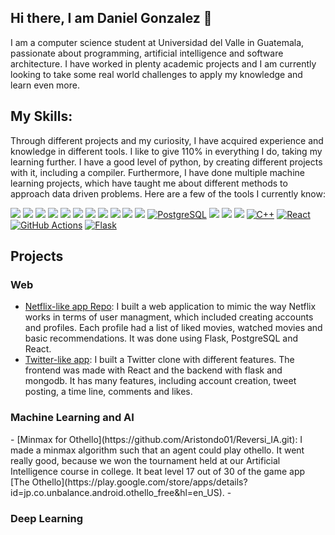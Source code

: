 ## Hi there, I am Daniel Gonzalez 👋
I am a computer science student at Universidad del Valle in Guatemala, passionate about programming, artificial intelligence and software architecture. I have worked in plenty
academic projects and I am currently looking to take some real world challenges to apply my knowledge and learn even more.

<h2>My Skills:</h2>

Through different projects and my curiosity, I have acquired experience and knowledge in different tools. I like to give 110% in everything I do, taking my learning further.
I have a good level of python, by creating different projects with it, including a compiler. Furthermore, I have done multiple machine learning projects, which have taught me
about different methods to approach data driven problems. Here are a few of the tools I currently know:

[![](https://img.shields.io/badge/Python-FFD43B?style=for-the-badge&logo=python&logoColor=darkgreen)](https://www.python.org)  [![](https://img.shields.io/badge/scikit_learn-F7931E?style=for-the-badge&logo=scikit-learn&logoColor=white)](https://scikit-learn.org/stable/) [![](https://img.shields.io/badge/SciPy-654FF0?style=for-the-badge&logo=SciPy&logoColor=white)](https://www.scipy.org) [![](https://img.shields.io/badge/Numpy-777BB4?style=for-the-badge&logo=numpy&logoColor=white)](https://numpy.org) [![](https://img.shields.io/badge/Pandas-2C2D72?style=for-the-badge&logo=pandas&logoColor=white)](https://pandas.pydata.org)  [![](https://img.shields.io/badge/Plotly-239120?style=for-the-badge&logo=plotly&logoColor=white)](https://plotly.com)   [![](https://img.shields.io/badge/PyTorch-EE4C2C?style=for-the-badge&logo=PyTorch&logoColor=white)](https://pytorch.org) [<img src = "https://img.shields.io/badge/MongoDB-4EA94B?style=for-the-badge&logo=mongodb&logoColor=white"/>](https://www.mongodb.com/) [![](https://img.shields.io/badge/R-276DC3?style=for-the-badge&logo=r&logoColor=white)](https://www.r-project.org) [![](https://img.shields.io/badge/json-5E5C5C?style=for-the-badge&logo=json&logoColor=white)](https://www.json.org/json-en.html) [![](https://img.shields.io/badge/C-00599C?style=for-the-badge&logo=c&logoColor=white)](https://www.cprogramming.com) [![PostgreSQL](https://img.shields.io/badge/PostgreSQL-336791?style=for-the-badge&logo=postgresql&logoColor=white)](https://www.postgresql.org)
 [![](https://img.shields.io/badge/PowerBI-F2C811?style=for-the-badge&logo=Power%20BI&logoColor=white)](https://powerbi.microsoft.com/en-us/) [![](https://img.shields.io/badge/Colab-F9AB00?style=for-the-badge&logo=googlecolab&color=525252)](https://colab.research.google.com)  [![](https://img.shields.io/badge/Java-ED8B00?style=for-the-badge&logo=java&logoColor=white)](https://www.java.com/en/) [![C++](https://img.shields.io/badge/C++-00599C?style=for-the-badge&logo=c%2B%2B&logoColor=white)](https://en.wikipedia.org/wiki/C%2B%2B) [![React](https://img.shields.io/badge/React-61DAFB?style=for-the-badge&logo=react&logoColor=white)](https://reactjs.org/) [![GitHub Actions](https://img.shields.io/badge/GitHub%20Actions-2088FF?style=for-the-badge&logo=github-actions&logoColor=white)](https://github.com/features/actions) [![Flask](https://img.shields.io/badge/Flask-000000?style=for-the-badge&logo=flask&logoColor=white)](https://flask.palletsprojects.com/)


<h2>Projects</h2>

<h3>Web</h3>

- [Netflix-like app Repo](https://github.com/Daniel14gonc/api-streaming.git): I built a web application to mimic the way Netflix works in terms of user managment, which included creating accounts and profiles.
  Each profile had a list of liked movies, watched movies and basic recommendations. It was done using Flask, PostgreSQL and React.
- [Twitter-like app](URL): I built a Twitter clone with different features. The frontend was made with React and the backend with flask and mongodb. It has many features, including account creation, tweet
  posting, a time line, comments and likes.

<h3>Machine Learning and AI</h3>
- [Minmax for Othello](https://github.com/Aristondo01/Reversi_IA.git): I made a minmax algorithm such that an agent could play othello. It went really good, because we won the tournament held at our Artificial Intelligence course in college.
  It beat level 17 out of 30 of the game app [The Othello](https://play.google.com/store/apps/details?id=jp.co.unbalance.android.othello_free&hl=en_US).
- 

<h3>Deep Learning</h3>

